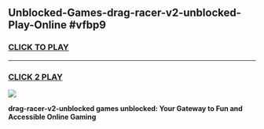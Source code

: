 
## Unblocked-Games-drag-racer-v2-unblocked-Play-Online #vfbp9
<h3>
<a href="https://news.freeplayer.one?title=drag-racer-v2-unblocked&ref=3">CLICK TO PLAY</a></h3>
<hr>

<h3>
<a href="https://news.freeplayer.one?title=drag-racer-v2-unblocked&ref=3">CLICK 2 PLAY</a>
  
</h3>

<a href="https://news.freeplayer.one?title=drag-racer-v2-unblocked&ref=3"><img src="https://clearcache.store/games.png"></a>


**drag-racer-v2-unblocked games unblocked: Your Gateway to Fun and Accessible Online Gaming**
